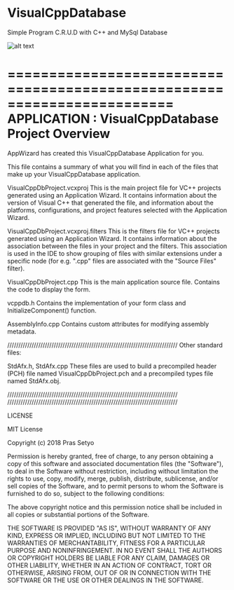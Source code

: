 # VisualCppDatabase
Simple Program C.R.U.D with C++ and MySql Database

![alt text](https://github.com/purashichiyo/VisualCppDatabase/blob/master/VisualCppDbProject/Portfolio.JPG)

========================================================================
    APPLICATION : VisualCppDatabase Project Overview
========================================================================

AppWizard has created this VisualCppDatabase Application for you.  

This file contains a summary of what you will find in each of the files that
make up your VisualCppDatabase application.

VisualCppDbProject.vcxproj
    This is the main project file for VC++ projects generated using an Application Wizard. 
    It contains information about the version of Visual C++ that generated the file, and 
    information about the platforms, configurations, and project features selected with the
    Application Wizard.

VisualCppDbProject.vcxproj.filters
    This is the filters file for VC++ projects generated using an Application Wizard. 
    It contains information about the association between the files in your project 
    and the filters. This association is used in the IDE to show grouping of files with
    similar extensions under a specific node (for e.g. ".cpp" files are associated with the
    "Source Files" filter).

VisualCppDbProject.cpp
    This is the main application source file.
    Contains the code to display the form.

vcppdb.h
    Contains the implementation of your form class and InitializeComponent() function.

AssemblyInfo.cpp
    Contains custom attributes for modifying assembly metadata.

/////////////////////////////////////////////////////////////////////////////
Other standard files:

StdAfx.h, StdAfx.cpp
    These files are used to build a precompiled header (PCH) file
    named VisualCppDbProject.pch and a precompiled types file named StdAfx.obj.

/////////////////////////////////////////////////////////////////////////////
/////////////////////////////////////////////////////////////////////////////

LICENSE

MIT License

Copyright (c) 2018 Pras Setyo

Permission is hereby granted, free of charge, to any person obtaining a copy
of this software and associated documentation files (the "Software"), to deal
in the Software without restriction, including without limitation the rights
to use, copy, modify, merge, publish, distribute, sublicense, and/or sell
copies of the Software, and to permit persons to whom the Software is
furnished to do so, subject to the following conditions:

The above copyright notice and this permission notice shall be included in all
copies or substantial portions of the Software.

THE SOFTWARE IS PROVIDED "AS IS", WITHOUT WARRANTY OF ANY KIND, EXPRESS OR
IMPLIED, INCLUDING BUT NOT LIMITED TO THE WARRANTIES OF MERCHANTABILITY,
FITNESS FOR A PARTICULAR PURPOSE AND NONINFRINGEMENT. IN NO EVENT SHALL THE
AUTHORS OR COPYRIGHT HOLDERS BE LIABLE FOR ANY CLAIM, DAMAGES OR OTHER
LIABILITY, WHETHER IN AN ACTION OF CONTRACT, TORT OR OTHERWISE, ARISING FROM,
OUT OF OR IN CONNECTION WITH THE SOFTWARE OR THE USE OR OTHER DEALINGS IN THE
SOFTWARE.
